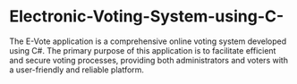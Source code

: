 # Electronic-Voting-System-using-C-
The E-Vote application is a comprehensive online voting system developed using C#. The primary purpose of this application is to facilitate efficient and secure voting processes, providing both administrators and voters with a user-friendly and reliable platform.
